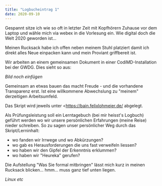 ```yaml
---
title: "Logbucheintrag 1"
date: 2020-09-10
---
```


Gespannt sitze ich wie so oft in letzter Zeit mit Kopfhörern Zuhause vor dem Laptop und wähle mich via webex in die Vorlesung ein. Wie digital doch die Welt 2020 geworden ist...

Meinen Rucksack habe ich offen neben meinem Stuhl platziert damit ich direkt alles Neue einpacken kann und mein Proviant griffbereit ist. 



Wir arbeiten an einem gemeinsamen Dokument in einer CodiMD-Installation bei der GWDG. Dies sieht so aus:

*Bild noch einfügen*

Gemeinsam an etwas bauen das macht Freude - und die vorhandene Transparenz erst. Ist eine willkommene Abwechslung zu "meinem" derzeitigen Arbeitsumfeld.

Das Skript wird jeweils unter <https://bain.felixlohmeier.de/ abgelegt.

Als Prüfungsleistung soll ein Lerntagebuch (bei mir heisst's Logbuch) geführt werden wo wir unsere persönlichen Erfahrungen (meine Reise) nieder schreiben. So zu sagen unser persönlicher Weg durch das Skript/Lerninhalt:
- wo fanden wir Irrwege und wo Abkürzungen?
- wo gab es Herausforderungen die uns fast verweifeln liessen?
- wo haben wir den Gipfel der Erkenntnis erklummen?
- wo haben wir "Heureka" gerufen?

Die Aufstellung "Was Sie formal mitbringen" lässt mich kurz in meinen Rucksack blicken... hmm... muss ganz tief unten liegen.

*Linux
etc*

